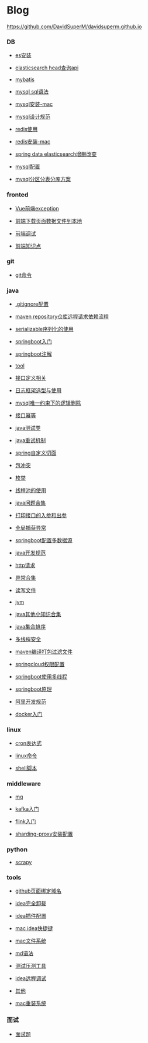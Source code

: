 # Blog
<https://github.com/DavidSuperM/davidsuperm.github.io>

### DB
- [es安装]()

- [elasticsearch head查询api](https://github.com/DavidSuperM/davidsuperm.github.io/blob/master/DB/elasticsearch%20head%E6%9F%A5%E8%AF%A2api.md)


- [mybatis](https://github.com/DavidSuperM/davidsuperm.github.io/blob/master/DB/mybatis.md)

- [mysql sql语法](https://github.com/DavidSuperM/davidsuperm.github.io/blob/master/DB/mysql%20sql%E8%AF%AD%E6%B3%95.md)

- [mysql安装-mac](https://github.com/DavidSuperM/davidsuperm.github.io/blob/master/DB/mysql%E5%AE%89%E8%A3%85-mac.md)

- [mysql设计规范](https://github.com/DavidSuperM/davidsuperm.github.io/blob/master/DB/mysql%E8%AE%BE%E8%AE%A1%E8%A7%84%E8%8C%83.md)

- [redis使用](https://github.com/DavidSuperM/davidsuperm.github.io/blob/master/DB/redis%E4%BD%BF%E7%94%A8.md)

- [redis安装-mac](https://github.com/DavidSuperM/davidsuperm.github.io/blob/master/DB/redis%E5%AE%89%E8%A3%85-mac.md)

- [spring data elasticsearch增删改查](https://github.com/DavidSuperM/davidsuperm.github.io/blob/master/DB/spring%20data%20elasticsearch%E5%A2%9E%E5%88%A0%E6%94%B9%E6%9F%A5.md)

- [mysql配置](https://github.com/DavidSuperM/davidsuperm.github.io/blob/master/DB/mysql%E9%85%8D%E7%BD%AE.md)

- [mysql分区分表分库方案](https://github.com/DavidSuperM/davidsuperm.github.io/blob/master/DB/mysql%E5%88%86%E5%8C%BA%E5%88%86%E8%A1%A8%E5%88%86%E5%BA%93%E6%96%B9%E6%A1%88.md)

### fronted
- [Vue前端exception](https://github.com/DavidSuperM/davidsuperm.github.io/blob/master/frontend/Vue%E5%89%8D%E7%AB%AFexception.md)

- [前端下载页面数据文件到本地](https://github.com/DavidSuperM/davidsuperm.github.io/blob/master/frontend/%E5%89%8D%E7%AB%AF%E4%B8%8B%E8%BD%BD%E9%A1%B5%E9%9D%A2%E6%95%B0%E6%8D%AE%E6%96%87%E4%BB%B6%E5%88%B0%E6%9C%AC%E5%9C%B0.md)

- [前端调试](https://github.com/DavidSuperM/davidsuperm.github.io/blob/master/frontend/%E5%89%8D%E7%AB%AF%E8%B0%83%E8%AF%95.md)

- [前端知识点](https://github.com/DavidSuperM/davidsuperm.github.io/blob/master/frontend/%E5%89%8D%E7%AB%AF%E7%9F%A5%E8%AF%86%E7%82%B9.md)

### git
- [git命令](https://github.com/DavidSuperM/davidsuperm.github.io/blob/master/git/git%E5%91%BD%E4%BB%A4.md)

### java

- [.gitignore配置](https://github.com/DavidSuperM/davidsuperm.github.io/blob/master/java/.gitignore%E9%85%8D%E7%BD%AE.md)

- [maven repository仓库远程请求依赖流程](https://github.com/DavidSuperM/davidsuperm.github.io/blob/master/java/maven%20repository%E4%BB%93%E5%BA%93%E8%BF%9C%E7%A8%8B%E8%AF%B7%E6%B1%82%E4%BE%9D%E8%B5%96%E6%B5%81%E7%A8%8B.md)

- [serializable序列化的使用](https://github.com/DavidSuperM/davidsuperm.github.io/blob/master/java/serializable%E5%BA%8F%E5%88%97%E5%8C%96%E7%9A%84%E4%BD%BF%E7%94%A8.md)

- [springboot入门](https://github.com/DavidSuperM/davidsuperm.github.io/blob/master/java/springboot%E5%85%A5%E9%97%A8.md)

- [springboot注解](https://github.com/DavidSuperM/davidsuperm.github.io/blob/master/java/springboot%E6%B3%A8%E8%A7%A3.md)

- [tool](https://github.com/DavidSuperM/davidsuperm.github.io/blob/master/java/tool.md)

- [接口定义相关](https://github.com/DavidSuperM/davidsuperm.github.io/blob/master/java/%E6%8E%A5%E5%8F%A3%E5%AE%9A%E4%B9%89%E7%9B%B8%E5%85%B3.md)

- [日志框架选型与使用](https://github.com/DavidSuperM/davidsuperm.github.io/blob/master/java/%E6%97%A5%E5%BF%97%E6%A1%86%E6%9E%B6%E9%80%89%E5%9E%8B%E4%B8%8E%E4%BD%BF%E7%94%A8.md)

- [mysql唯一约束下的逻辑删除](https://github.com/DavidSuperM/davidsuperm.github.io/blob/master/java/mysql%E5%94%AF%E4%B8%80%E7%BA%A6%E6%9D%9F%E4%B8%8B%E7%9A%84%E9%80%BB%E8%BE%91%E5%88%A0%E9%99%A4.md)

- [接口幂等](https://github.com/DavidSuperM/davidsuperm.github.io/blob/master/java/%E6%8E%A5%E5%8F%A3%E5%B9%82%E7%AD%89.md)

- [java测试类](https://github.com/DavidSuperM/davidsuperm.github.io/blob/master/java/java%E6%B5%8B%E8%AF%95%E7%B1%BB.md)

- [java重试机制](https://github.com/DavidSuperM/davidsuperm.github.io/blob/master/java/java%E9%87%8D%E8%AF%95%E6%9C%BA%E5%88%B6.md)

- [spring自定义切面](https://github.com/DavidSuperM/davidsuperm.github.io/blob/master/java/spring%E8%87%AA%E5%AE%9A%E4%B9%89%E5%88%87%E9%9D%A2.md)

- [包冲突](https://github.com/DavidSuperM/davidsuperm.github.io/blob/master/java/%E5%8C%85%E5%86%B2%E7%AA%81.md)

- [枚举](https://github.com/DavidSuperM/davidsuperm.github.io/blob/master/java/%E6%9E%9A%E4%B8%BE.md)

- [线程池的使用](https://github.com/DavidSuperM/davidsuperm.github.io/blob/master/java/%E7%BA%BF%E7%A8%8B%E6%B1%A0%E7%9A%84%E4%BD%BF%E7%94%A8.md)

- [java问题合集](https://github.com/DavidSuperM/davidsuperm.github.io/blob/master/java/java%E9%97%AE%E9%A2%98%E5%90%88%E9%9B%86.md)

- [打印接口的入参和出参](https://github.com/DavidSuperM/davidsuperm.github.io/blob/master/java/%E6%89%93%E5%8D%B0%E6%8E%A5%E5%8F%A3%E7%9A%84%E5%85%A5%E5%8F%82%E5%92%8C%E5%87%BA%E5%8F%82.md)

- [全局捕获异常](https://github.com/DavidSuperM/davidsuperm.github.io/blob/master/java/%E5%85%A8%E5%B1%80%E6%8D%95%E8%8E%B7%E5%BC%82%E5%B8%B8.md)

- [springboot配置多数据源](https://github.com/DavidSuperM/davidsuperm.github.io/blob/master/java/springboot%E9%85%8D%E7%BD%AE%E5%A4%9A%E6%95%B0%E6%8D%AE%E6%BA%90.md)

- [java开发规范](https://github.com/DavidSuperM/davidsuperm.github.io/blob/master/java/java%E5%BC%80%E5%8F%91%E8%A7%84%E8%8C%83.md)

- [http请求](https://github.com/DavidSuperM/davidsuperm.github.io/blob/master/java/http%E8%AF%B7%E6%B1%82.md)

- [异常合集](https://github.com/DavidSuperM/davidsuperm.github.io/blob/master/java/%E5%BC%82%E5%B8%B8%E5%90%88%E9%9B%86.md)

- [读写文件](https://github.com/DavidSuperM/davidsuperm.github.io/blob/master/java/%E8%AF%BB%E5%86%99%E6%96%87%E4%BB%B6.md)

- [jvm](https://github.com/DavidSuperM/davidsuperm.github.io/blob/master/java/jvm.md)
  
- [java其他小知识合集]()

- [java集合排序]()

- [多线程安全]()

- [maven编译打包过滤文件]()

- [springcloud权限配置]()

- [springboot使用多线程]()

- [springboot原理]()

- [阿里开发规范]()

- [docker入门]()

### linux
- [cron表达式](https://github.com/DavidSuperM/davidsuperm.github.io/blob/master/linux/%E8%A1%A8%E8%BE%BE%E5%BC%8F.md)

- [linux命令](https://github.com/DavidSuperM/davidsuperm.github.io/blob/master/linux/linux%E5%91%BD%E4%BB%A4.md)

- [shell脚本](https://github.com/DavidSuperM/davidsuperm.github.io/blob/master/linux/shell%E8%84%9A%E6%9C%AC.md)

### middleware
- [mq](https://github.com/DavidSuperM/davidsuperm.github.io/blob/master/middleware/mq.md)

- [kafka入门](https://github.com/DavidSuperM/davidsuperm.github.io/blob/master/middleware/kafka%E5%85%A5%E9%97%A8.md)

- [flink入门](https://github.com/DavidSuperM/davidsuperm.github.io/blob/master/middleware/flink%E5%85%A5%E9%97%A8.md)

- [sharding-proxy安装配置](https://github.com/DavidSuperM/davidsuperm.github.io/blob/master/middleware/sharding-proxy%E5%AE%89%E8%A3%85%E9%85%8D%E7%BD%AE.md)

### python
- [scrapy](https://github.com/DavidSuperM/davidsuperm.github.io/blob/master/python/scrapy.md)

### tools
- [github页面绑定域名](https://github.com/DavidSuperM/davidsuperm.github.io/blob/master/tools/github%E9%A1%B5%E9%9D%A2%E7%BB%91%E5%AE%9A%E5%9F%9F%E5%90%8D.md)

- [idea完全卸载](https://github.com/DavidSuperM/davidsuperm.github.io/blob/master/tools/idea%E5%AE%8C%E5%85%A8%E5%8D%B8%E8%BD%BD.md)

- [idea插件配置](https://github.com/DavidSuperM/davidsuperm.github.io/blob/master/tools/idea%E6%8F%92%E4%BB%B6%E9%85%8D%E7%BD%AE.md)

- [mac idea快捷键](https://github.com/DavidSuperM/davidsuperm.github.io/blob/master/tools/mac%20idea%E5%BF%AB%E6%8D%B7%E9%94%AE.md)

- [mac文件系统](https://github.com/DavidSuperM/davidsuperm.github.io/blob/master/tools/mac%E6%96%87%E4%BB%B6%E7%B3%BB%E7%BB%9F.md)

- [md语法](https://github.com/DavidSuperM/davidsuperm.github.io/blob/master/tools/md%E8%AF%AD%E6%B3%95.md)

- [测试压测工具](https://github.com/DavidSuperM/davidsuperm.github.io/blob/master/tools/%E6%B5%8B%E8%AF%95%E5%8E%8B%E6%B5%8B%E5%B7%A5%E5%85%B7.md) 

- [idea远程调试 ](https://github.com/DavidSuperM/davidsuperm.github.io/blob/master/tools/idea%E8%BF%9C%E7%A8%8B%E8%B0%83%E8%AF%95.md)

- [其他](https://github.com/DavidSuperM/davidsuperm.github.io/blob/master/tools/%E5%85%B6%E4%BB%96.md)

- [mac重装系统]()

### 面试
- [面试题](https://github.com/DavidSuperM/davidsuperm.github.io/blob/master/%E9%9D%A2%E8%AF%95/%E9%9D%A2%E8%AF%95%E9%A2%98.md) 




